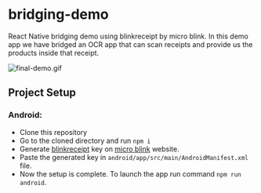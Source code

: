 # bridging-demo

React Native bridging demo using blinkreceipt by micro blink. In this demo app we have bridged an OCR app that can scan receipts and provide us the products inside that receipt.

![final-demo.gif](final-demo.gif)

## Project Setup

### Android:

- Clone this repository
- Go to the cloned directory and run `npm i`
- Generate [blinkreceipt](https://microblink.com/products/blinkreceipt) key on  [micro blink](https://microblink.com/) website.
- Paste the generated key in `android/app/src/main/AndroidManifest.xml` file.
- Now the setup is complete. To launch the app run command `npm run android`.
